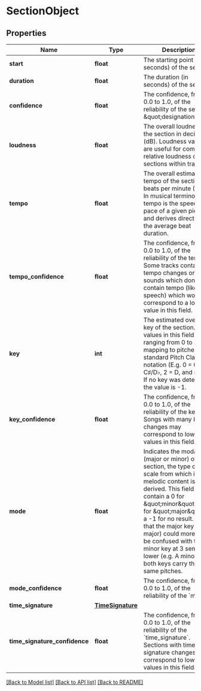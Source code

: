 # SectionObject

## Properties
Name | Type | Description | Notes
------------ | ------------- | ------------- | -------------
**start** | **float** | The starting point (in seconds) of the section. | [optional] 
**duration** | **float** | The duration (in seconds) of the section. | [optional] 
**confidence** | **float** | The confidence, from 0.0 to 1.0, of the reliability of the section&#x27;s \&quot;designation\&quot;. | [optional] 
**loudness** | **float** | The overall loudness of the section in decibels (dB). Loudness values are useful for comparing relative loudness of sections within tracks. | [optional] 
**tempo** | **float** | The overall estimated tempo of the section in beats per minute (BPM). In musical terminology, tempo is the speed or pace of a given piece and derives directly from the average beat duration. | [optional] 
**tempo_confidence** | **float** | The confidence, from 0.0 to 1.0, of the reliability of the tempo. Some tracks contain tempo changes or sounds which don&#x27;t contain tempo (like pure speech) which would correspond to a low value in this field. | [optional] 
**key** | **int** | The estimated overall key of the section. The values in this field ranging from 0 to 11 mapping to pitches using standard Pitch Class notation (E.g. 0 &#x3D; C, 1 &#x3D; C♯/D♭, 2 &#x3D; D, and so on). If no key was detected, the value is -1. | [optional] 
**key_confidence** | **float** | The confidence, from 0.0 to 1.0, of the reliability of the key. Songs with many key changes may correspond to low values in this field. | [optional] 
**mode** | **float** | Indicates the modality (major or minor) of a section, the type of scale from which its melodic content is derived. This field will contain a 0 for \&quot;minor\&quot;, a 1 for \&quot;major\&quot;, or a -1 for no result. Note that the major key (e.g. C major) could more likely be confused with the minor key at 3 semitones lower (e.g. A minor) as both keys carry the same pitches. | [optional] 
**mode_confidence** | **float** | The confidence, from 0.0 to 1.0, of the reliability of the &#x60;mode&#x60;. | [optional] 
**time_signature** | [**TimeSignature**](TimeSignature.md) |  | [optional] 
**time_signature_confidence** | **float** | The confidence, from 0.0 to 1.0, of the reliability of the &#x60;time_signature&#x60;. Sections with time signature changes may correspond to low values in this field. | [optional] 

[[Back to Model list]](../README.md#documentation-for-models) [[Back to API list]](../README.md#documentation-for-api-endpoints) [[Back to README]](../README.md)

